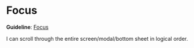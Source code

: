 # Focus

**Guideline**: [Focus](/guidelines/focus)

<ScreenReader>
    <When title="I'm using a Screen Reader">
        <Then noChildren>I can scroll through the entire screen/modal/bottom sheet in logical order.</Then>
    </When>
</ScreenReader>
